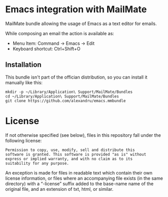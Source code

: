 # Emacs integration with MailMate

MailMate bundle allowing the usage of Emacs as a text editor for emails.

While composing an email the action is available as:

- Menu Item: Command → Emacs → Edit
- Keyboard shortcut: Ctrl+Shift+O

## Installation

This bundle isn't part of the offician distribution, so you can
install it manually like this:

```
mkdir -p ~/Library/Application\ Support/MailMate/Bundles 
cd ~/Library/Application\ Support/MailMate/Bundles 
git clone https://github.com/alexandru/emacs.mmbundle
```

# License

If not otherwise specified (see below), files in this repository fall
under the following license:

	Permission to copy, use, modify, sell and distribute this
	software is granted. This software is provided "as is" without
	express or implied warranty, and with no claim as to its
	suitability for any purpose.

An exception is made for files in readable text which contain their
own license information, or files where an accompanying file exists
(in the same directory) with a “-license” suffix added to the
base-name name of the original file, and an extension of txt, html, or
similar.
